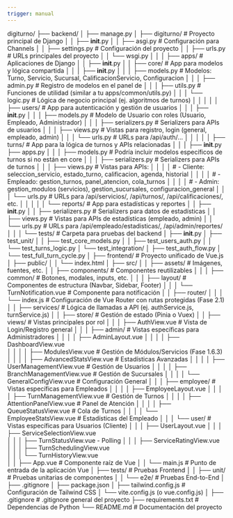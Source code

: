 ```yaml
---
trigger: manual
---
```


digiturno/
├── backend/
│   ├── manage.py
│   ├── digiturno/              # Proyecto principal de Django
│   │   ├── __init__.py
│   │   ├── asgi.py             # Configuración para Channels 
│   │   ├── settings.py         # Configuración del proyecto 
│   │   ├── urls.py             # URLs principales del proyecto
│   │   └── wsgi.py
│   │
│   ├── apps/                   # Aplicaciones de Django
│   │   ├── __init__.py
│   │   ├── core/               # App para modelos y lógica compartida 
│   │   │   ├── __init__.py
│   │   │   ├── models.py       # Modelos: Turno, Servicio, Sucursal, CalificacionServicio, Configuracion
│   │   │   ├── admin.py        # Registro de modelos en el panel de 
│   │   │   ├── utils.py        # Funciones de utilidad (similar a tu apps/common/utils.py)
│   │   │   └── logic.py        # Lógica de negocio principal (ej. algoritmos de turnos) 
│   │   │
│   │   ├── users/              # App para autenticación y gestión de usuarios
│   │   │   ├── __init__.py
│   │   │   ├── models.py       # Modelo de Usuario con roles (Usuario, Empleado, Administrador)
│   │   │   ├── serializers.py  # Serializers para APIs de usuarios
│   │   │   ├── views.py        # Vistas para registro, login (general, empleado, admin)
│   │   │   └── urls.py         # URLs para /api/auth/...
│   │   │
│   │   ├── turns/              # App para la lógica de turnos y APIs relacionadas
│   │   │   ├── __init__.py
            ├── apps.py
│   │   │   ├── models.py       # Podría incluir modelos específicos de turnos si no están en core
│   │   │   ├── serializers.py  # Serializers para APIs de turnos 
│   │   │   ├── views.py        # Vistas para APIs:
│   │   │   │                   #   - Cliente: seleccion_servicio, estado_turno, calificacion, agenda, historial
│   │   │   │                   #   - Empleado: gestion_turnos, panel_atencion, cola_turnos
│   │   │   │                   #   - Admin: gestion_modulos (servicios), gestion_sucursales, configuracion_general
│   │   │   └── urls.py         # URLs para /api/servicios/, /api/turnos/, /api/calificaciones/, etc.
│   │   │
│   │   └── reports/            # App para estadísticas y reportes 
│   │       ├── __init__.py
│   │       ├── serializers.py  # Serializers para datos de estadísticas
│   │       ├── views.py        # Vistas para APIs de estadísticas (empleado, admin)
│   │       └── urls.py         # URLs para /api/empleado/estadisticas/, /api/admin/reportes/
│   │
│   └── tests/                  # Carpeta para pruebas del backend 
│       ├── __init__.py
│       ├── test_unit/
│       │   ├── test_core_models.py
│       │   ├── test_users_auth.py
│       │   └── test_turns_logic.py
│       └── test_integration/
│           ├── test_auth_flow.py
│           └── test_full_turn_cycle.py
│
├── frontend/                   # Proyecto unificado de Vue.js
│   ├── public/
│   │   └── index.html
│   ├── src/
│   │   ├── assets/             # Imágenes, fuentes, etc.
│   │   ├── components/         # Componentes reutilizables
│   │   │   ├── common/         # Botones, modales, inputs, etc.
│   │   │   ├── layout/         # Componentes de estructura (Navbar, Sidebar, Footer)
│   │   │   └── TurnNotification.vue # Componente para notificación 
│   │   ├── router/
│   │   │   └── index.js        # Configuración de Vue Router con rutas protegidas (Fase 2.1)
│   │   ├── services/           # Lógica de llamadas a API (ej. authService.js, turnService.js)
│   │   ├── store/              # Gestión de estado (Pinia o Vuex) 
│   │   ├── views/              # Vistas principales por rol 
│   │   │   ├── AuthView.vue    # Vista de Login/Registro general
│   │   │   ├── admin/          # Vistas específicas para Administradores
│   │   │   │   ├── AdminLayout.vue
│   │   │   │   ├── DashboardView.vue        
│   │   │   │   ├── ModulesView.vue           # Gestión de Módulos/Servicios (Fase 1.6.3)
│   │   │   │   ├── AdvancedStatsView.vue     # Estadísticas Avanzadas 
│   │   │   │   ├── UserManagementView.vue    # Gestión de Usuarios 
│   │   │   │   ├── BranchManagementView.vue  # Gestión de Sucursales 
│   │   │   │   └── GeneralConfigView.vue     # Configuración General 
│   │   │   ├── employee/       # Vistas específicas para Empleados
│   │   │   │   ├── EmployeeLayout.vue
│   │   │   │   ├── TurnManagementView.vue    # Gestión de Turnos 
│   │   │   │   ├── AttentionPanelView.vue    # Panel de Atención 
│   │   │   │   ├── QueueStatusView.vue       # Cola de Turnos 
│   │   │   │   └── EmployeeStatsView.vue     # Estadísticas del Empleado 
│   │   │   └── user/           # Vistas específicas para Usuarios (Cliente)
│   │   │       ├── UserLayout.vue
│   │   │       ├── ServiceSelectionView.vue  
│   │   │       ├── TurnStatusView.vue         - Polling
│   │   │       ├── ServiceRatingView.vue     
│   │   │       ├── TurnSchedulingView.vue    
│   │   │       └── TurnHistoryView.vue       
│   │   ├── App.vue             # Componente raíz de Vue
│   │   └── main.js             # Punto de entrada de la aplicación Vue
│   ├── tests/                  # Pruebas Frontend 
│   │   ├── unit/               # Pruebas unitarias de componentes
│   │   └── e2e/                # Pruebas End-to-End 
│   ├── .gitignore
│   ├── package.json
│   ├── tailwind.config.js      # Configuración de Tailwind CSS 
│   └── vite.config.js (o vue.config.js)
│
├── .gitignore                  # .gitignore general del proyecto
├── requirements.txt            # Dependencias de Python 
└── README.md                   # Documentación del proyecto